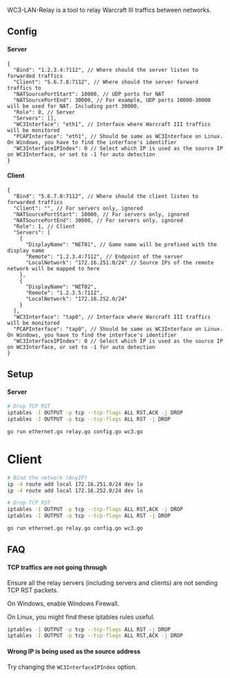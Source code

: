 WC3-LAN-Relay is a tool to relay Warcraft III traffics between networks.

## Config

#### Server

```json5
{
  "Bind": "1.2.3.4:7112", // Where should the server listen to forwarded traffics
  "Client": "5.6.7.8:7112", // Where should the server forward traffics to
  "NATSourcePortStart": 10000, // UDP ports for NAT
  "NATSourcePortEnd": 30000, // For example, UDP ports 10000-30000 will be used for NAT. Including port 30000.
  "Role": 0, // Server
  "Servers": [],
  "WC3Interface": "eth1", // Interface where Warcraft III traffics will be monitored
  "PCAPInterface": "eth1", // Should be same as WC3Interface on Linux. On Windows, you have to find the interface's identifier
  "WC3InterfaceIPIndex": 0 // Select which IP is used as the source IP on WC3Interface, or set to -1 for auto detection
}
```

#### Client

```json5
{
  "Bind": "5.6.7.8:7112", // Where should the client listen to forwarded traffics
  "Client": "", // For servers only, ignored
  "NATSourcePortStart": 10000, // For servers only, ignored
  "NATSourcePortEnd": 30000, // For servers only, ignored
  "Role": 1, // Client
  "Servers": [
    {
      "DisplayName": "NET01", // Game name will be prefixed with the display name
      "Remote": "1.2.3.4:7112", // Endpoint of the server
      "LocalNetwork": "172.16.251.0/24" // Source IPs of the remote network will be mapped to here
    },
    {
      "DisplayName": "NET02",
      "Remote": "1.2.3.5:7112",
      "LocalNetwork": "172.16.252.0/24"
    }
  ],
  "WC3Interface": "tap0", // Interface where Warcraft III traffics will be monitored
  "PCAPInterface": "tap0", // Should be same as WC3Interface on Linux. On Windows, you have to find the interface's identifier
  "WC3InterfaceIPIndex": 0 // Select which IP is used as the source IP on WC3Interface, or set to -1 for auto detection
}
```

## Setup

#### Server

```bash
# Drop TCP RST
iptables -I OUTPUT -p tcp --tcp-flags ALL RST,ACK -j DROP
iptables -I OUTPUT -p tcp --tcp-flags ALL RST -j DROP

go run ethernet.go relay.go config.go wc3.go
```

# Client

```bash
# Bind the network (AnyIP)
ip -4 route add local 172.16.251.0/24 dev lo
ip -4 route add local 172.16.252.0/24 dev lo

# Drop TCP RST
iptables -I OUTPUT -p tcp --tcp-flags ALL RST,ACK -j DROP
iptables -I OUTPUT -p tcp --tcp-flags ALL RST -j DROP

go run ethernet.go relay.go config.go wc3.go
```

## FAQ

#### TCP traffics are not going through

Ensure all the relay servers (including servers and clients) are not sending TCP RST packets.

On Windows, enable Windows Firewall.

On Linux, you might find these iptables rules useful.

```bash
iptables -I OUTPUT -p tcp --tcp-flags ALL RST -j DROP
iptables -I OUTPUT -p tcp --tcp-flags ALL RST,ACK -j DROP
```

#### Wrong IP is being used as the source address

Try changing the `WC3InterfaceIPIndex` option.